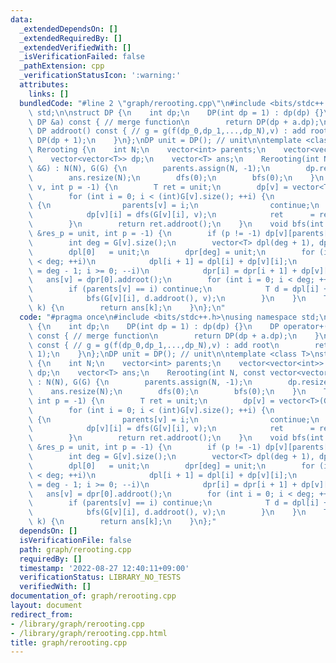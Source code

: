 ```yaml
---
data:
  _extendedDependsOn: []
  _extendedRequiredBy: []
  _extendedVerifiedWith: []
  _isVerificationFailed: false
  _pathExtension: cpp
  _verificationStatusIcon: ':warning:'
  attributes:
    links: []
  bundledCode: "#line 2 \"graph/rerooting.cpp\"\n#include <bits/stdc++.h>\nusing namespace\
    \ std;\n\nstruct DP {\n    int dp;\n    DP(int dp = 1) : dp(dp) {}\n    DP operator+(const\
    \ DP &a) const { // merge function\n        return DP(dp + a.dp);\n    }\n   \
    \ DP addroot() const { // g = g(f(dp_0,dp_1,...,dp_N),v) : add root\n        return\
    \ DP(dp + 1);\n    }\n};\nDP unit = DP(); // unit\n\ntemplate <class T>\nstruct\
    \ Rerooting {\n    int N;\n    vector<int> parents;\n    vector<vector<int>> G;\n\
    \    vector<vector<T>> dp;\n    vector<T> ans;\n    Rerooting(int N, const vector<vector<int>>\
    \ &G) : N(N), G(G) {\n        parents.assign(N, -1);\n        dp.resize(N);\n\
    \        ans.resize(N);\n        dfs(0);\n        bfs(0);\n    }\n    T dfs(int\
    \ v, int p = -1) {\n        T ret = unit;\n        dp[v] = vector<T>(G[v].size());\n\
    \        for (int i = 0; i < (int)G[v].size(); ++i) {\n            if (p == G[v][i])\
    \ {\n                parents[v] = i;\n                continue;\n            }\n\
    \            dp[v][i] = dfs(G[v][i], v);\n            ret      = ret + dp[v][i];\n\
    \        }\n        return ret.addroot();\n    }\n    void bfs(int v, const T\
    \ &res_p = unit, int p = -1) {\n        if (p != -1) dp[v][parents[v]] = res_p;\n\
    \        int deg = G[v].size();\n        vector<T> dpl(deg + 1), dpr(deg + 1);\n\
    \        dpl[0]   = unit;\n        dpr[deg] = unit;\n        for (int i = 0; i\
    \ < deg; ++i)\n            dpl[i + 1] = dpl[i] + dp[v][i];\n        for (int i\
    \ = deg - 1; i >= 0; --i)\n            dpr[i] = dpr[i + 1] + dp[v][i];\n     \
    \   ans[v] = dpr[0].addroot();\n        for (int i = 0; i < deg; ++i) {\n    \
    \        if (parents[v] == i) continue;\n            T d = dpl[i] + dpr[i + 1];\n\
    \            bfs(G[v][i], d.addroot(), v);\n        }\n    }\n    T operator[](int\
    \ k) {\n        return ans[k];\n    }\n};\n"
  code: "#pragma once\n#include <bits/stdc++.h>\nusing namespace std;\n\nstruct DP\
    \ {\n    int dp;\n    DP(int dp = 1) : dp(dp) {}\n    DP operator+(const DP &a)\
    \ const { // merge function\n        return DP(dp + a.dp);\n    }\n    DP addroot()\
    \ const { // g = g(f(dp_0,dp_1,...,dp_N),v) : add root\n        return DP(dp +\
    \ 1);\n    }\n};\nDP unit = DP(); // unit\n\ntemplate <class T>\nstruct Rerooting\
    \ {\n    int N;\n    vector<int> parents;\n    vector<vector<int>> G;\n    vector<vector<T>>\
    \ dp;\n    vector<T> ans;\n    Rerooting(int N, const vector<vector<int>> &G)\
    \ : N(N), G(G) {\n        parents.assign(N, -1);\n        dp.resize(N);\n    \
    \    ans.resize(N);\n        dfs(0);\n        bfs(0);\n    }\n    T dfs(int v,\
    \ int p = -1) {\n        T ret = unit;\n        dp[v] = vector<T>(G[v].size());\n\
    \        for (int i = 0; i < (int)G[v].size(); ++i) {\n            if (p == G[v][i])\
    \ {\n                parents[v] = i;\n                continue;\n            }\n\
    \            dp[v][i] = dfs(G[v][i], v);\n            ret      = ret + dp[v][i];\n\
    \        }\n        return ret.addroot();\n    }\n    void bfs(int v, const T\
    \ &res_p = unit, int p = -1) {\n        if (p != -1) dp[v][parents[v]] = res_p;\n\
    \        int deg = G[v].size();\n        vector<T> dpl(deg + 1), dpr(deg + 1);\n\
    \        dpl[0]   = unit;\n        dpr[deg] = unit;\n        for (int i = 0; i\
    \ < deg; ++i)\n            dpl[i + 1] = dpl[i] + dp[v][i];\n        for (int i\
    \ = deg - 1; i >= 0; --i)\n            dpr[i] = dpr[i + 1] + dp[v][i];\n     \
    \   ans[v] = dpr[0].addroot();\n        for (int i = 0; i < deg; ++i) {\n    \
    \        if (parents[v] == i) continue;\n            T d = dpl[i] + dpr[i + 1];\n\
    \            bfs(G[v][i], d.addroot(), v);\n        }\n    }\n    T operator[](int\
    \ k) {\n        return ans[k];\n    }\n};"
  dependsOn: []
  isVerificationFile: false
  path: graph/rerooting.cpp
  requiredBy: []
  timestamp: '2022-08-27 12:40:11+09:00'
  verificationStatus: LIBRARY_NO_TESTS
  verifiedWith: []
documentation_of: graph/rerooting.cpp
layout: document
redirect_from:
- /library/graph/rerooting.cpp
- /library/graph/rerooting.cpp.html
title: graph/rerooting.cpp
---
```

